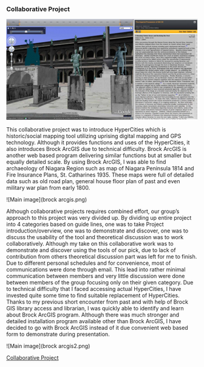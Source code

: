 ### Collaborative Project

![Main image](hypercities-1.jpg)

This collaborative project was to introduce HyperCities which is historic/social mapping tool utilizing uprising digital mapping and GPS technology. Although it provides functions and uses of the HyperCities, it also introduces Brock ArcGIS due to technical difficulty. Brock ArcGIS is another web based program delivering similar functions but at smaller but equally detailed scale. By using Brock ArcGIS, I was able to find archaeology of Niagara Region such as map of Niagara Peninsula 1814 and Fire Insurance Plans, St. Catharines 1935. These maps were full of detailed data such as old road plan, general house floor plan of past and even military war plan from early 1800.

![Main image](brock arcgis.png)

Although collaborative projects requires combined effort, our group’s approach to this project was very divided up. By dividing up entire project into 4 categories based on guide lines, one was to take Project introduction/overview, one was to demonstrate and discover, one was to discuss the usability of the tool and theoretical discussion was to work collaboratively. Although my take on this collaborative work was to demonstrate and discover using the tools of our pick, due to lack of contribution from others theoretical discussion part was left for me to finish. Due to different personal schedules and for convenience, most of communications were done through email. This lead into rather minimal communication between members and very little discussion were done between members of the group focusing only on their given category. Due to technical difficulty that I faced accessing actual HyperCities, I have invested quite some time to find suitable replacement of HyperCities. Thanks to my previous short encounter from past and with help of Brock GIS library access and librarian, I was quickly able to identify and learn about Brock ArcGIS program. Although there was much stronger and detailed installation program available other than Brock ArcGIS, I have decided to go with Brock ArcGIS instead of it due convenient web based form to demonstrate during presentation.

![Main image](brock arcgis2.png)


[Collaborative Project](https://docs.google.com/presentation/d/1_s12Wu4dtM6_Yki44wRjxHmOMix60J7kFIRavnyEPzc/edit?usp=sharing)
